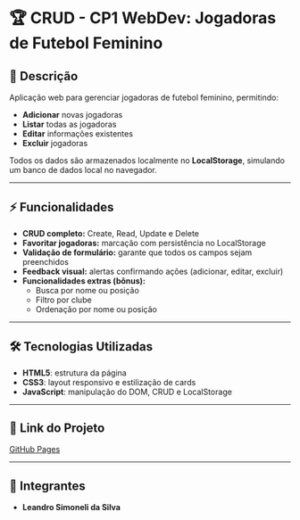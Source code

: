 # 🏆 CRUD - CP1 WebDev: Jogadoras de Futebol Feminino

## 📖 Descrição
Aplicação web para gerenciar jogadoras de futebol feminino, permitindo:  
- **Adicionar** novas jogadoras  
- **Listar** todas as jogadoras  
- **Editar** informações existentes  
- **Excluir** jogadoras  

Todos os dados são armazenados localmente no **LocalStorage**, simulando um banco de dados local no navegador.  

---

## ⚡ Funcionalidades
- **CRUD completo:** Create, Read, Update e Delete  
- **Favoritar jogadoras:** marcação com persistência no LocalStorage  
- **Validação de formulário:** garante que todos os campos sejam preenchidos  
- **Feedback visual:** alertas confirmando ações (adicionar, editar, excluir)  
- **Funcionalidades extras (bônus):**  
  - Busca por nome ou posição  
  - Filtro por clube  
  - Ordenação por nome ou posição  

---

## 🛠 Tecnologias Utilizadas
- **HTML5**: estrutura da página  
- **CSS3**: layout responsivo e estilização de cards  
- **JavaScript**: manipulação do DOM, CRUD e LocalStorage  

---

## 🚀 Link do Projeto
 [GitHub Pages](#)  
 

---

## 👥 Integrantes
- **Leandro Simoneli da Silva**